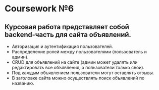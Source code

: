 # Сoursework №6

## Курсовая работа представляет собой backend-часть для сайта объявлений.

- Авторизация и аутентификация пользователей.
- Распределение ролей между пользователями (пользователь и админ).
- CRUD для объявлений на сайте (админ может удалять или редактировать все объявления, а пользователи только свои).
- Под каждым объявлением пользователи могут оставлять отзывы.
- В заголовке сайта можно осуществлять поиск объявлений по названию.
